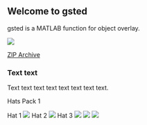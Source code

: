## Welcome to gsted

gsted is a MATLAB function for object overlay.

![](https://github.com/gsted/gsted/blob/master/gsted.png)

[ZIP Archive](gsted.zip)

### Text text

Text text text text text text text text.

Hats Pack 1

Hat 1 ![](https://github.com/gsted/gsted/blob/master/Hats/onepiece.png)
Hat 2 ![](https://github.com/gsted/gsted/blob/master/Hats/cowboy.png)
Hat 3 ![](https://github.com/gsted/gsted/blob/master/Hats/naruto.png)
![](https://github.com/gsted/gsted/blob/master/Hats/beanie.png)
![](https://github.com/gsted/gsted/blob/master/Hats/steve.png)



